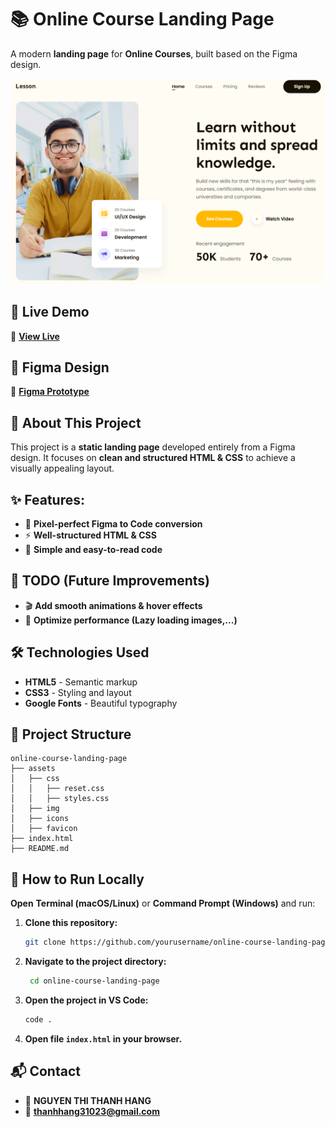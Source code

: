 # 📚 Online Course Landing Page

A modern **landing page** for **Online Courses**, built based on the Figma design.

![Project Preview](./assets/img/demo.png)

## 📌 Live Demo
🔗 **[View Live](https://thanhhang31023.github.io/online-course-landing-page/)**

## 🎨 Figma Design
🔗 **[Figma Prototype](https://www.figma.com/proto/Vyto82ebt8E0GoqBtpzGfS/02.-Education-Platform-Website-Easy?node-id=4-2&p=f&m=dev&scaling=min-zoom&content-scaling=fixed&page-id=0%3A1&t=s7XFRuo2TgouXGvJ-1)**

## 📖 About This Project
This project is a **static landing page** developed entirely from a Figma design. It focuses on **clean and structured HTML & CSS** to achieve a visually appealing layout.

## ✨ Features:
- 🎨 **Pixel-perfect Figma to Code conversion**
- ⚡ **Well-structured HTML & CSS**
- 🚀 **Simple and easy-to-read code**

## 🚨 TODO (Future Improvements)
- 🎬 **Add smooth animations & hover effects**
- 🔧 **Optimize performance (Lazy loading images,...)**

## 🛠️ Technologies Used
- **HTML5** - Semantic markup
- **CSS3** - Styling and layout
- **Google Fonts** - Beautiful typography

## 📂 Project Structure
```plaintext
online-course-landing-page
├── assets
│   ├── css
│   │   ├── reset.css
│   │   ├── styles.css
│   ├── img
│   ├── icons
│   ├── favicon
├── index.html
├── README.md
```

## 🚀 How to Run Locally

**Open** **Terminal (macOS/Linux)** or **Command Prompt (Windows)** and run:
 
1. **Clone this repository:**
   ```sh
   git clone https://github.com/yourusername/online-course-landing-page.git
   ```
2. **Navigate to the project directory:**
   ```sh
    cd online-course-landing-page
   ```
3. **Open the project in VS Code:**
   ```sh
   code .
   ```
4. **Open file `index.html` in your browser.**

## 📬 Contact
- 👤 **NGUYEN THI THANH HANG**
- 📧 **thanhhang31023@gmail.com**
